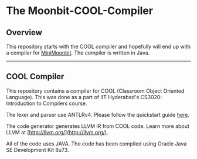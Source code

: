 The Moonbit-COOL-Compiler
===

## Overview

This repository starts with the COOL compiler and hopefully will end up with a compiler for [MiniMoonbit](https://www.moonbitlang.com/files/contest/main.pdf). The compiler is written in Java.



---

## COOL Compiler

This repository contains a compiler for COOL (Classroom Object Oriented Language). This was done as a part of IIT Hyderabad's CS3020: Introduction to Compilers course.

The lexer and parser use ANTLRv4. Please follow the quickstart guide [here](http://www.antlr.org/).

The code generator generates LLVM IR from COOL code. Learn more about LLVM at [http://llvm.org/](http://llvm.org/).


All of the code uses JAVA. The code has been compiled using Oracle Java SE Development Kit 8u73.
